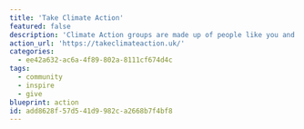 ```yaml
---
title: 'Take Climate Action'
featured: false
description: 'Climate Action groups are made up of people like you and together they’ll bring about big systemic change. Join the network and kick-start climate action in your community.'
action_url: 'https://takeclimateaction.uk/'
categories:
  - ee42a632-ac6a-4f89-802a-8111cf674d4c
tags:
  - community
  - inspire
  - give
blueprint: action
id: add8628f-57d5-41d9-982c-a2668b7f4bf8
---
```

